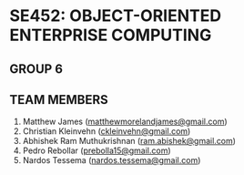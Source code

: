 # SE452: OBJECT-ORIENTED ENTERPRISE COMPUTING
## GROUP 6
## TEAM MEMBERS
1. Matthew James (matthewmorelandjames@gmail.com)
2. Christian Kleinvehn (ckleinvehn@gmail.com)
3. Abhishek Ram Muthukrishnan (ram.abishek@gmail.com)
4. Pedro Rebollar (prebolla15@gmail.com)
5. Nardos Tessema (nardos.tessema@gmail.com)

